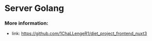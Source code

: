 # Server Golang
### More information:
- link: https://github.com/1ChaLLengeR1/diet_project_frontend_nuxt3
